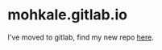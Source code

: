 # mohkale.gitlab.io

I've moved to gitlab, find my new repo [here](https://gitlab.com/mohkale/mohkale.gitlab.io).
